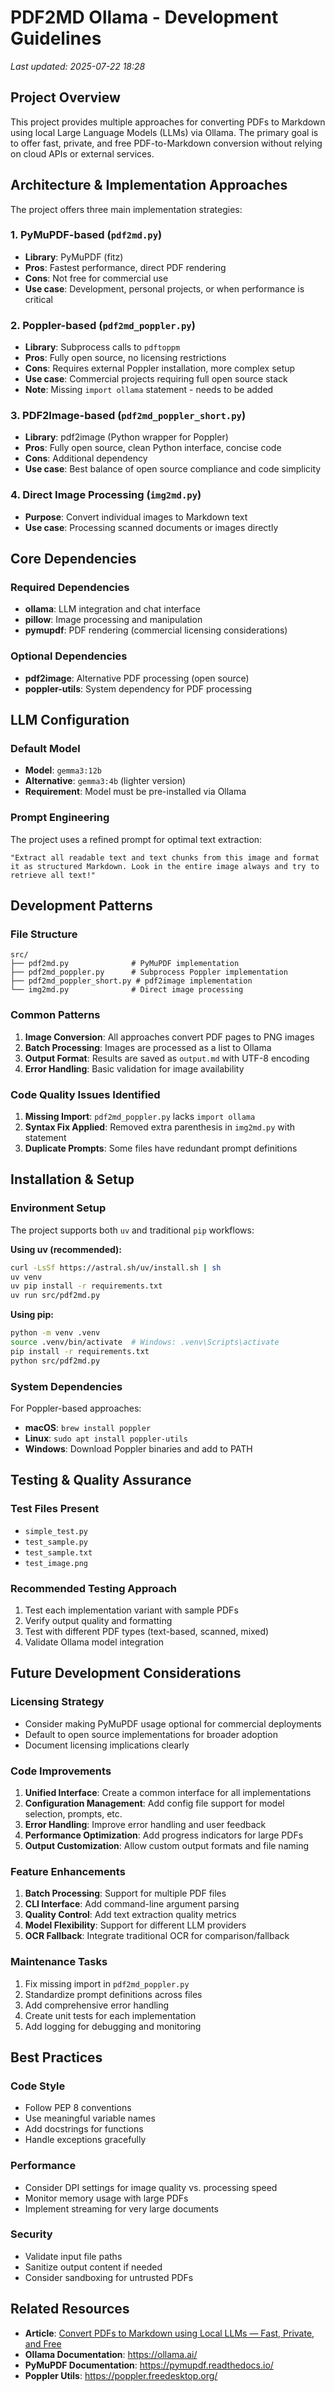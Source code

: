 # PDF2MD Ollama - Development Guidelines

*Last updated: 2025-07-22 18:28*

## Project Overview

This project provides multiple approaches for converting PDFs to Markdown using local Large Language Models (LLMs) via Ollama. The primary goal is to offer fast, private, and free PDF-to-Markdown conversion without relying on cloud APIs or external services.

## Architecture & Implementation Approaches

The project offers three main implementation strategies:

### 1. PyMuPDF-based (`pdf2md.py`)
- **Library**: PyMuPDF (fitz)
- **Pros**: Fastest performance, direct PDF rendering
- **Cons**: Not free for commercial use
- **Use case**: Development, personal projects, or when performance is critical

### 2. Poppler-based (`pdf2md_poppler.py`)
- **Library**: Subprocess calls to `pdftoppm`
- **Pros**: Fully open source, no licensing restrictions
- **Cons**: Requires external Poppler installation, more complex setup
- **Use case**: Commercial projects requiring full open source stack
- **Note**: Missing `import ollama` statement - needs to be added

### 3. PDF2Image-based (`pdf2md_poppler_short.py`)
- **Library**: pdf2image (Python wrapper for Poppler)
- **Pros**: Fully open source, clean Python interface, concise code
- **Cons**: Additional dependency
- **Use case**: Best balance of open source compliance and code simplicity

### 4. Direct Image Processing (`img2md.py`)
- **Purpose**: Convert individual images to Markdown text
- **Use case**: Processing scanned documents or images directly

## Core Dependencies

### Required Dependencies
- **ollama**: LLM integration and chat interface
- **pillow**: Image processing and manipulation
- **pymupdf**: PDF rendering (commercial licensing considerations)

### Optional Dependencies
- **pdf2image**: Alternative PDF processing (open source)
- **poppler-utils**: System dependency for PDF processing

## LLM Configuration

### Default Model
- **Model**: `gemma3:12b`
- **Alternative**: `gemma3:4b` (lighter version)
- **Requirement**: Model must be pre-installed via Ollama

### Prompt Engineering
The project uses a refined prompt for optimal text extraction:
```
"Extract all readable text and text chunks from this image and format it as structured Markdown. Look in the entire image always and try to retrieve all text!"
```

## Development Patterns

### File Structure
```
src/
├── pdf2md.py              # PyMuPDF implementation
├── pdf2md_poppler.py      # Subprocess Poppler implementation
├── pdf2md_poppler_short.py # pdf2image implementation
└── img2md.py              # Direct image processing
```

### Common Patterns
1. **Image Conversion**: All approaches convert PDF pages to PNG images
2. **Batch Processing**: Images are processed as a list to Ollama
3. **Output Format**: Results are saved as `output.md` with UTF-8 encoding
4. **Error Handling**: Basic validation for image availability

### Code Quality Issues Identified
1. **Missing Import**: `pdf2md_poppler.py` lacks `import ollama`
2. **Syntax Fix Applied**: Removed extra parenthesis in `img2md.py` with statement
3. **Duplicate Prompts**: Some files have redundant prompt definitions

## Installation & Setup

### Environment Setup
The project supports both `uv` and traditional `pip` workflows:

**Using uv (recommended):**
```bash
curl -LsSf https://astral.sh/uv/install.sh | sh
uv venv
uv pip install -r requirements.txt
uv run src/pdf2md.py
```

**Using pip:**
```bash
python -m venv .venv
source .venv/bin/activate  # Windows: .venv\Scripts\activate
pip install -r requirements.txt
python src/pdf2md.py
```

### System Dependencies
For Poppler-based approaches:
- **macOS**: `brew install poppler`
- **Linux**: `sudo apt install poppler-utils`
- **Windows**: Download Poppler binaries and add to PATH

## Testing & Quality Assurance

### Test Files Present
- `simple_test.py`
- `test_sample.py`
- `test_sample.txt`
- `test_image.png`

### Recommended Testing Approach
1. Test each implementation variant with sample PDFs
2. Verify output quality and formatting
3. Test with different PDF types (text-based, scanned, mixed)
4. Validate Ollama model integration

## Future Development Considerations

### Licensing Strategy
- Consider making PyMuPDF usage optional for commercial deployments
- Default to open source implementations for broader adoption
- Document licensing implications clearly

### Code Improvements
1. **Unified Interface**: Create a common interface for all implementations
2. **Configuration Management**: Add config file support for model selection, prompts, etc.
3. **Error Handling**: Improve error handling and user feedback
4. **Performance Optimization**: Add progress indicators for large PDFs
5. **Output Customization**: Allow custom output formats and file naming

### Feature Enhancements
1. **Batch Processing**: Support for multiple PDF files
2. **CLI Interface**: Add command-line argument parsing
3. **Quality Control**: Add text extraction quality metrics
4. **Model Flexibility**: Support for different LLM providers
5. **OCR Fallback**: Integrate traditional OCR for comparison/fallback

### Maintenance Tasks
1. Fix missing import in `pdf2md_poppler.py`
2. Standardize prompt definitions across files
3. Add comprehensive error handling
4. Create unit tests for each implementation
5. Add logging for debugging and monitoring

## Best Practices

### Code Style
- Follow PEP 8 conventions
- Use meaningful variable names
- Add docstrings for functions
- Handle exceptions gracefully

### Performance
- Consider DPI settings for image quality vs. processing speed
- Monitor memory usage with large PDFs
- Implement streaming for very large documents

### Security
- Validate input file paths
- Sanitize output content if needed
- Consider sandboxing for untrusted PDFs

## Related Resources

- **Article**: [Convert PDFs to Markdown using Local LLMs — Fast, Private, and Free](https://medium.com/data-science-collective/convert-pdfs-to-markdown-using-local-llms-c5232f3b50fc?sk=9b0036a7ff93a1c48bae7dd8216dc671)
- **Ollama Documentation**: https://ollama.ai/
- **PyMuPDF Documentation**: https://pymupdf.readthedocs.io/
- **Poppler Utils**: https://poppler.freedesktop.org/